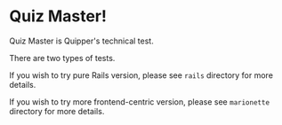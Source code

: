 # Quiz Master!

Quiz Master is Quipper's technical test.

There are two types of tests.

If you wish to try pure Rails version, please see `rails` directory for more details.

If you wish to try more frontend-centric version, please see `marionette` directory for more details.

